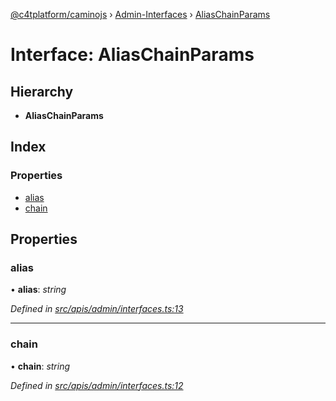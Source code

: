 [@c4tplatform/caminojs](../README.md) › [Admin-Interfaces](../modules/admin_interfaces.md) › [AliasChainParams](admin_interfaces.aliaschainparams.md)

# Interface: AliasChainParams

## Hierarchy

* **AliasChainParams**

## Index

### Properties

* [alias](admin_interfaces.aliaschainparams.md#alias)
* [chain](admin_interfaces.aliaschainparams.md#chain)

## Properties

###  alias

• **alias**: *string*

*Defined in [src/apis/admin/interfaces.ts:13](https://github.com/chain4travel/caminojs/blob/8077d740/src/apis/admin/interfaces.ts#L13)*

___

###  chain

• **chain**: *string*

*Defined in [src/apis/admin/interfaces.ts:12](https://github.com/chain4travel/caminojs/blob/8077d740/src/apis/admin/interfaces.ts#L12)*
